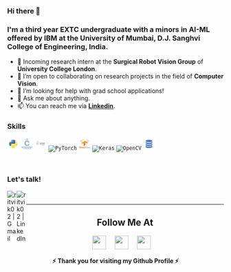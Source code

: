 <!--
**ritvik02/ritvik02** is a ✨ _special_ ✨ repository because its `README.md` (this file) appears on your GitHub profile.

Here are some ideas to get you started:

- 🔭 I’m currently working on ...
- 🌱 I’m currently learning ...
- 👯 I’m looking to collaborate on ...
- 🤔 I’m looking for help with ...
- 💬 Ask me about ...
- 📫 How to reach me: ...
- 😄 Pronouns: ...
- ⚡ Fun fact: ...
-->

### Hi there 👋

### I'm a third year EXTC undergraduate with a minors in AI-ML offered by IBM at the University of Mumbai, D.J. Sanghvi College of Engineering, India.
- 🔭 Incoming research intern at the **Surgical Robot Vision Group** of **University College London**.
- 👯 I’m open to collaborating on research projects in the field of **Computer Vision**.
- 🤔 I’m looking for help with grad school applications!
- 💬 Ask me about anything.
- 📫 You can reach me via **[Linkedin](https://www.linkedin.com/in/ritvik-khandelwal-1912b9190/)**.


### Skills
<code><img alt="Python" title="Python" width="28px" src="https://raw.githubusercontent.com/github/explore/80688e429a7d4ef2fca1e82350fe8e3517d3494d/topics/python/python.png"/></code>
<code><img alt="C" title="C" width="28px" src="https://raw.githubusercontent.com/github/explore/80688e429a7d4ef2fca1e82350fe8e3517d3494d/topics/c/c.png"/></code>
<code><img alt="Java" title="Java" width="28px" src="https://raw.githubusercontent.com/github/explore/80688e429a7d4ef2fca1e82350fe8e3517d3494d/topics/java/java.png"/></code>
<code><img alt="PyTorch" title="PyTorch" width="28px" src="https://raw.githubusercontent.com/gilbarbara/logos/master/logos/pytorch.svg"/></code>
<code><img alt="TensorFlow" title="TensorFlow" width="28px" src="https://raw.githubusercontent.com/github/explore/80688e429a7d4ef2fca1e82350fe8e3517d3494d/topics/tensorflow/tensorflow.png"/></code>
<code><img alt="Keras" title="Keras" width="28px" src="https://raw.githubusercontent.com/valohai/ml-logos/master/keras.svg"/></code>
<code><img alt="OpenCV" title="OpenCV" width="28px" src="https://raw.githubusercontent.com/gilbarbara/logos/master/logos/opencv.svg"/></code>
<code><img alt="SQL" title="SQL" width="28px" src="https://raw.githubusercontent.com/github/explore/80688e429a7d4ef2fca1e82350fe8e3517d3494d/topics/sql/sql.png"/></code>



<br/>

### Let's talk!

[<img align="left" alt="ritvik02 | Gmail" width="22px" src="https://cdn.jsdelivr.net/npm/simple-icons@3.7.0/icons/gmail.svg"/>][gmail]
[<img align="left" alt="ritvik02 | LinkedIn" width="22px" src="https://cdn.jsdelivr.net/npm/simple-icons@v3/icons/linkedin.svg"/>][linkedin]


<br/> 

---




[gmail]: mailto:ritvik02.kh@gmail.com
[linkedin]: https://www.linkedin.com/in/ritvik-khandelwal-1912b9190/





<div align="center">

## Follow Me At
<a href="https://www.linkedin.com/in/ritvik-khandelwal-1912b9190/"><img height="32" width="32" src="https://www.becker.edu/wp-content/uploads/2020/04/LinkedIn-Logo.png" /></a>&nbsp;&nbsp;&nbsp;&nbsp;
<a href="https://www.instagram.com/ritvik.khandelwal/?hl=en"><img height="32" width="32" src="https://upload.wikimedia.org/wikipedia/commons/thumb/e/e7/Instagram_logo_2016.svg/768px-Instagram_logo_2016.svg.png" /></a>&nbsp;&nbsp;&nbsp;&nbsp;
<a href="https://twitter.com/ritvik_kh"><img height="32" width="32" src="https://1000logos.net/wp-content/uploads/2017/06/Twitter-Logo.png" /></a>&nbsp;&nbsp;&nbsp;&nbsp;

</div>

<div align="center">

<b>⚡ Thank you for visiting my Github Profile ⚡</b>
</div>
